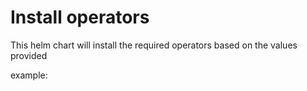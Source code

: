 # Install operators

This helm chart will install the required operators based on the values provided 

example: 


